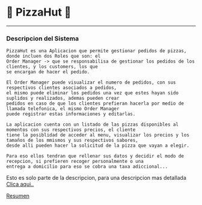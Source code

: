 # 🍕 PizzaHut 🍕
-------------------------------------------------------------------------------------------------------------
### Descripcion del Sistema
    PizzaHut es una Aplicacion que permite gestionar pedidos de pizzas, donde incluen dos Roles que son: el 
    Order Manager -> que se responsabilisa de gestionar los pedidos de los clientes, y los customers, los que 
    se encargan de hacer el pedido.

    El Order Manager puede visualizar el numero de pedidos, con sus respectivos clientes asociados a pedidos, 
    el mismo puede eliminar los pedidos una vez que estes hayan sido suplidos y realizados, ademas pueden crear 
    pedidos en caso de que los clientes prefieran hacerla por medio de llamada telefonica, el mismo Order Manager 
    puede registrar estas informaciones y editarlas.

    La aplicacion cuenta con un listado de las pizzas disponibles al momentos con sus respectivos precios, el cliente
    tiene la posiblidad de acceder al menu, visualizar los precios y los tamaños de los mmismos y sus respectivos sabores, 
    desde alli pueden hacer la solicitud de la pizza que vayan a elegir.

    Para eso ellos tendran que rellenar sus datos y decidir el modo de recepcion, si prefieren recoger personalmente o una 
    entrega a domicilio para eso se cobra una taxa adiccional...
    
    
   Esto es solo parte de la descripcion, para una descripcion mas detallada [Clica aqui..](https://github.com/Manzambi/Manzambi_Antonio_CC2223)
   
  [Resumen ](https://github.com/Manzambi/Manzambi_Antonio_CC2223/tree/main/Docs/Hito%200)
